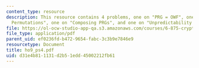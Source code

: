 ```yaml
---
content_type: resource
description: This resource contains 4 problems, one on "PRG = OWF", one on "PRGs and
  Permutations", one on "Composing PRGs", and one on "Unpredictability = Indistinguishability".
file: https://ol-ocw-studio-app-qa.s3.amazonaws.com/courses/6-875-cryptography-and-cryptanalysis-spring-2005/d31e4b811131d2b51edd45002212fb61_ho9_ps4.pdf
file_type: application/pdf
parent_uid: ef0236fd-b472-9654-fabc-3c3b9e7846e9
resourcetype: Document
title: ho9_ps4.pdf
uid: d31e4b81-1131-d2b5-1edd-45002212fb61
---
```

